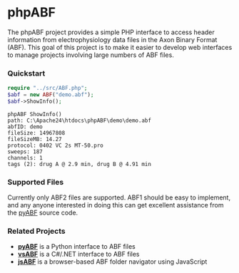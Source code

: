 # phpABF
The phpABF project provides a simple PHP interface to access header information from electrophysiology data files in the Axon Binary Format (ABF). This goal of this project is to make it easier to develop web interfaces to manage projects involving large numbers of ABF files.

### Quickstart

```php
require "../src/ABF.php";
$abf = new ABF("demo.abf");
$abf->ShowInfo();
```

```
phpABF ShowInfo()
path: C:\Apache24\htdocs\phpABF\demo\demo.abf
abfID: demo
fileSize: 14967808
fileSizeMB: 14.27
protocol: 0402 VC 2s MT-50.pro
sweeps: 187
channels: 1
tags (2): drug A @ 2.9 min, drug B @ 4.91 min
```

### Supported Files

Currently only ABF2 files are supported. ABF1 should be easy to implement, and any anyone interested in doing this can get excellent assistance from the [pyABF](http://swharden.com/pyabf/) source code.

### Related Projects

* **[pyABF](http://swharden.com/pyabf/)** is a Python interface to ABF files
* **[vsABF](https://github.com/swharden/vsABF)** is a C#/.NET interface to ABF files
* **[jsABF](https://github.com/swharden/jsabf)** is a browser-based ABF folder navigator using JavaScript 
